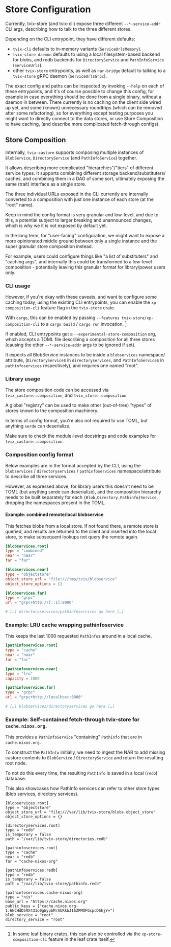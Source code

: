# Store Configuration

Currently, tvix-store (and tvix-cli) expose three different `--*-service-addr`
CLI args, describing how to talk to the three different stores.

Depending on the CLI entrypoint, they have different defaults:

 - `tvix-cli` defaults to in-memory variants (`ServiceUrlsMemory`).
 - `tvix-store daemon` defaults to using a local filesystem-based backend for
   blobs, and redb backends for `DirectoryService` and `PathInfoService`
   (`ServiceUrls`).
 - other `tvix-store` entrypoints, as well as `nar-bridge` default to talking to
   a `tvix-store` gRPC daemon (`ServiceUrlsGrpc`).

The exact config and paths can be inspected by invoking `--help` on each of
these entrypoints, and it's of course possible to change this config, for
example in case everything should be done from a single binary, without a daemon
in between.
There currently is no caching on the client side wired up yet, and some (known)
unnecessary roundtrips (which can be removed after some refactoring), so for
everything except testing purposes you might want to directly connect to the
data stores, or use Store Composition to have caching, (and describe more
complicated fetch-through configs).

## Store Composition
Internally, `tvix-castore` supports composing multiple instances of `BlobService`,
`DirectoryService` (and `PathInfoService`) together.

It allows describing more complicated "hierarchies"/"tiers" of different
service types. It supports combining different storage backend/substituters/
caches, and combining them in a DAG of some sort, ultimately exposing the same
(trait) interface as a single store.

The three individual URLs exposed in the CLI currently are internally converted
to a composition with just one instance of each store (at the "root" name).

Keep in mind the config format is very granular and low-level, and due to this,
a potential subject to larger breaking and unannounced changes, which is why we
it is not exposed by default yet.

In the long term, for "user-facing" configuration, we might want to expose a
more opinionated middle ground between only a single instance and the super
granular store composition instead.

For example, users could configure things like "a list of substituters"
and "caching args", and internally this could be transformed to a low-level
composition - potentially leaving this granular format for library/power users
only.

### CLI usage
However, if you're okay with these caveats, and want to configure some caching
today, using the existing CLI entrypoints, you can enable the
`xp-composition-cli` feature flag in the `tvix-store` crate.

With `cargo`, this can be enabled by passing
`--features tvix-store/xp-composition-cli` to a `cargo build` / `cargo run`
invocation. [^1]

If enabled, CLI entrypoints get a `--experimental-store-composition` arg, which
accepts a TOML file describing a composition for all three stores (causing the
other `--*-service-addr` args to be ignored if set).

It expects all BlobService instances to be inside a `blobservices` namespace/
attribute, (`DirectoryService`s in `directoryservices`, and `PathInfoService`s
in `pathinfoservices` respectively), and requires one named "root".

### Library usage
The store composition code can be accessed via `tvix_castore::composition`, and
`tvix_store::composition`.

A global "registry" can be used to make other (out-of-tree) "types" of stores
known to the composition machinery.

In terms of config format, you're also not required to use TOML, but anything
`serde` can deserialize.

Make sure to check the module-level docstrings and code examples for
`tvix_castore::composition`.

### Composition config format
Below examples are in the format accepted by the CLI, using the
`blobservices` / `directoryservices` / `pathinfoservices` namespace/attribute to
describe all three services.

However, as expressed above, for library users this doesn't need to be TOML (but
anything serde can deserialize), and the composition hierarchy needs to be built
separately for each `{Blob,Directory,Pathinfo}Service`, dropping the namespaces
present in the TOML.

#### Example: combined remote/local blobservice
This fetches blobs from a local store. If not found there, a remote store is
queried, and results are returned to the client and inserted into the local
store, to make subsequent lookups not query the remote again.

```toml
[blobservices.root]
type = "combined"
near = "near"
far = "far"

[blobservices.near]
type = "objectstore"
object_store_url = "file:///tmp/tvix/blobservice"
object_store_options = {}

[blobservices.far]
type = "grpc"
url = "grpc+http://[::1]:8000"

# […] directoryservices/pathinfoservices go here […]
```

### Example: LRU cache wrapping pathinfoservice
This keeps the last 1000 requested `PathInfo`s around in a local cache.
```toml
[pathinfoservices.root]
type = "cache"
near = "near"
far = "far"

[pathinfoservices.near]
type = "lru"
capacity = 1000

[pathinfoservices.far]
type = "grpc"
url = "grpc+http://localhost:8000"

# […] blobservices/directoryservices go here […]
```

### Example: Self-contained fetch-through tvix-store for `cache.nixos.org`.
This provides a `PathInfoService` "containing" `PathInfo` that are in
`cache.nixos.org`.

To construct the `PathInfo` initially, we need to ingest the NAR to add missing
castore contents to `BlobService` / `DirectoryService` and return the resulting
root node.

To not do this every time, the resulting `PathInfo` is saved in a local (`redb`)
database.

This also showcases how PathInfo services can refer to other store types (blob
services, directory services).

```
[blobservices.root]
type = "objectstore"
object_store_url = "file:///var/lib/tvix-store/blobs.object_store"
object_store_options = {}

[directoryservices.root]
type = "redb"
is_temporary = false
path = "/var/lib/tvix-store/directories.redb"

[pathinfoservices.root]
type = "cache"
near = "redb"
far = "cache-nixos-org"

[pathinfoservices.redb]
type = "redb"
is_temporary = false
path = "/var/lib/tvix-store/pathinfo.redb"

[pathinfoservices.cache-nixos-org]
type = "nix"
base_url = "https://cache.nixos.org"
public_keys = ["cache.nixos.org-1:6NCHdD59X431o0gWypbMrAURkbJ16ZPMQFGspcDShjY="]
blob_service = "root"
directory_service = "root"
```


[^1]: In some leaf binary crates, this can also be controlled via the `xp-store-composition-cli` feature in the leaf crate itself.
